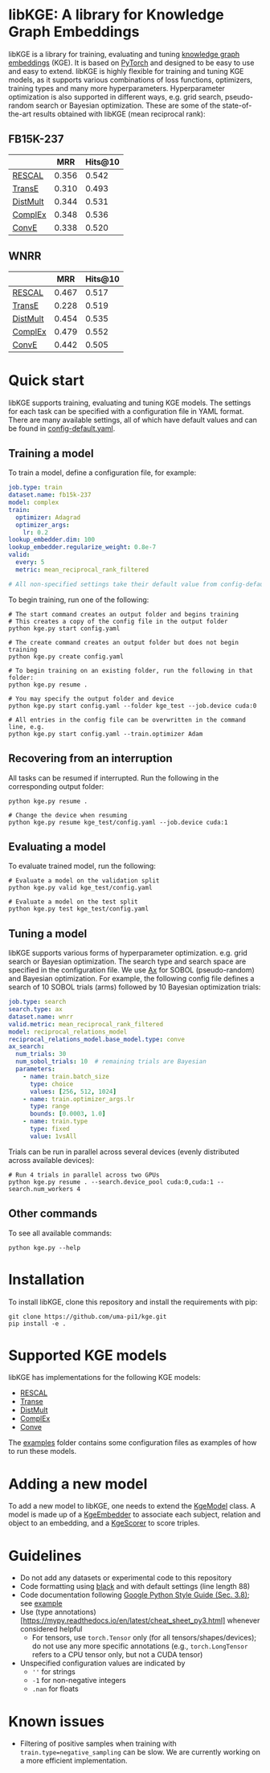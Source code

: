 # libKGE: A library for Knowledge Graph Embeddings

libKGE is a library for training, evaluating and tuning [knowledge graph
embeddings](https://ieeexplore.ieee.org/document/8047276) (KGE). It is
based on [PyTorch](https://pytorch.org/) and designed to be easy to use
and easy to extend. libKGE is highly flexible for training and tuning KGE
models, as it supports various combinations of loss functions, optimizers,
training types and many more hyperparameters. Hyperparameter optimization
is also supported in different ways, e.g. grid search, pseudo-random search
or Bayesian optimization. These are some of the state-of-the-art results
obtained with libKGE (mean reciprocal rank):

## FB15K-237

|          | MRR       | Hits@10 |
|----------|-----------|---------|
| [RESCAL](http://www.icml-2011.org/papers/438_icmlpaper.pdf)   | 0.356      | 0.542 |
| [TransE](https://papers.nips.cc/paper/5071-translating-embeddings-for-modeling-multi-relational-data)   | 0.310      | 0.493 |
| [DistMult](https://www.microsoft.com/en-us/research/wp-content/uploads/2016/02/ICLR2015_updated.pdf) | 0.344      | 0.531 |  
| [ComplEx](http://proceedings.mlr.press/v48/trouillon16.pdf)  | 0.348      | 0.536 |
| [ConvE](https://arxiv.org/abs/1707.01476)    | 0.338      | 0.520 |


## WNRR

|          | MRR       | Hits@10 |
|----------|-----------|---------|
| [RESCAL](http://www.icml-2011.org/papers/438_icmlpaper.pdf)   | 0.467      | 0.517 |
| [TransE](https://papers.nips.cc/paper/5071-translating-embeddings-for-modeling-multi-relational-data)   | 0.228      | 0.519 |
| [DistMult](https://www.microsoft.com/en-us/research/wp-content/uploads/2016/02/ICLR2015_updated.pdf) | 0.454      | 0.535 |  
| [ComplEx](http://proceedings.mlr.press/v48/trouillon16.pdf)  | 0.479      | 0.552 |
| [ConvE](https://arxiv.org/abs/1707.01476)    | 0.442      | 0.505 |


<!--//
|          |      FB15k-237  |          | WNRR |  |
|----------|-----------:|---------:|-----------:|---------:| 
|          | *MRR*       | *Hits@10* |  *MRR*       | *Hits@10* |
| [RESCAL](http://www.icml-2011.org/papers/438_icmlpaper.pdf)   | 0.356      | 0.542 | 0.467      | 0.517 |
| [TransE](https://papers.nips.cc/paper/5071-translating-embeddings-for-modeling-multi-relational-data)   | 0.310      | 0.493 | 0.228      | 0.519 |
| [DistMult](https://www.microsoft.com/en-us/research/wp-content/uploads/2016/02/ICLR2015_updated.pdf) | 0.344      | 0.531 | 0.454      | 0.535 |   
| [ComplEx](http://proceedings.mlr.press/v48/trouillon16.pdf)  | 0.348      | 0.536 | 0.479      | 0.552 |
| [ConvE](https://arxiv.org/abs/1707.01476)    | 0.338      | 0.520 | 0.442      | 0.505 |
//-->


# Quick start

libKGE supports training, evaluating and tuning KGE models. The settings for
each task can be specified with a configuration file in YAML format.
There are many available settings, all of which have default values and
can be found in [config-default.yaml](kge/config-default.yaml).

## Training a model

To train a model, define a configuration file, for example:

```yaml
job.type: train
dataset.name: fb15k-237
model: complex
train:
  optimizer: Adagrad
  optimizer_args:
    lr: 0.2
lookup_embedder.dim: 100
lookup_embedder.regularize_weight: 0.8e-7
valid:
  every: 5
  metric: mean_reciprocal_rank_filtered

# All non-specified settings take their default value from config-default.yaml
```
To begin training, run one of the following:

```
# The start command creates an output folder and begins training
# This creates a copy of the config file in the output folder
python kge.py start config.yaml

# The create command creates an output folder but does not begin training
python kge.py create config.yaml

# To begin training on an existing folder, run the following in that folder:
python kge.py resume .

# You may specify the output folder and device
python kge.py start config.yaml --folder kge_test --job.device cuda:0

# All entries in the config file can be overwritten in the command line, e.g.
python kge.py start config.yaml --train.optimizer Adam
```

## Recovering from an interruption

All tasks can be resumed if interrupted. Run the following in the
corresponding output folder:

```
python kge.py resume .

# Change the device when resuming
python kge.py resume kge_test/config.yaml --job.device cuda:1

```

## Evaluating a model

To evaluate trained model, run the following:

```
# Evaluate a model on the validation split
python kge.py valid kge_test/config.yaml

# Evaluate a model on the test split
python kge.py test kge_test/config.yaml
```

## Tuning a model

libKGE supports various forms of hyperparameter optimization. e.g. grid
search or Bayesian optimization. The search type and search space are
specified in the configuration file. We use [Ax](https://ax.dev/) for
SOBOL (pseudo-random) and Bayesian optimization. For example, the
following config file defines a search of 10 SOBOL trials (arms)
followed by 10 Bayesian optimization trials:

```yaml
job.type: search
search.type: ax
dataset.name: wnrr
valid.metric: mean_reciprocal_rank_filtered
model: reciprocal_relations_model
reciprocal_relations_model.base_model.type: conve
ax_search:
  num_trials: 30
  num_sobol_trials: 10  # remaining trials are Bayesian
  parameters:
    - name: train.batch_size
      type: choice   
      values: [256, 512, 1024]
    - name: train.optimizer_args.lr     
      type: range
      bounds: [0.0003, 1.0]
    - name: train.type
      type: fixed
      value: 1vsAll
```
Trials can be run in parallel across several devices (evenly distributed
across available devices):

```
# Run 4 trials in parallel across two GPUs
python kge.py resume . --search.device_pool cuda:0,cuda:1 --search.num_workers 4
```

## Other commands
To see all available commands:

```
python kge.py --help
```

# Installation

To install libKGE, clone this repository and install the requirements with pip:


```
git clone https://github.com/uma-pi1/kge.git
pip install -e .
```

# Supported KGE models

libKGE has implementations for the following KGE models:

- [RESCAL](kge/model/rescal.py)
- [Transe](kge/model/transe.py)
- [DistMult](kge/model/distmult.py)
- [ComplEx](kge/model/complex.py)
- [Conve](kge/model/conve.py)

The [examples](examples) folder contains some configuration files as examples
of how to run these models.

# Adding a new model

To add a new model to libKGE, one needs to extend the
[KgeModel](https://github.com/uma-pi1/kge/blob/1c69d8a6579d10e9d9c483994941db97e04f99b3/kge/model/kge_model.py#L243)
class. A model is made up of a
[KgeEmbedder](https://github.com/uma-pi1/kge/blob/1c69d8a6579d10e9d9c483994941db97e04f99b3/kge/model/kge_model.py#L170)
to associate each subject, relation and object to an embedding, and a
[KgeScorer](https://github.com/uma-pi1/kge/blob/1c69d8a6579d10e9d9c483994941db97e04f99b3/kge/model/kge_model.py#L76)
to score triples.

# Guidelines
- Do not add any datasets or experimental code to this repository
- Code formatting using [black](https://github.com/ambv/black) and with default
  settings (line length 88)
- Code documentation following [Google Python Style Guide (Sec.
  3.8)](http://google.github.io/styleguide/pyguide.html#38-comments-and-docstrings);
  see
  [example](https://sphinxcontrib-napoleon.readthedocs.io/en/latest/example_google.html)
- Use (type
  annotations)[https://mypy.readthedocs.io/en/latest/cheat_sheet_py3.html]
  whenever considered helpful
  - For tensors, use `torch.Tensor` only (for all tensors/shapes/devices); do
    not use any more specific annotations (e.g., `torch.LongTensor` refers to a
    CPU tensor only, but not a CUDA tensor)
- Unspecified configuration values are indicated by
  - `''` for strings
  - `-1` for non-negative integers
  - `.nan` for floats

# Known issues
- Filtering of positive samples when training with `train.type=negative_sampling` can be slow. We are currently working on a more efficient implementation.
